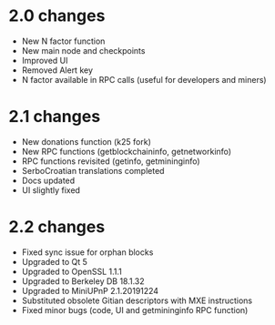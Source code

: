 2.0 changes
=============
- New N factor function
- New main node and checkpoints
- Improved UI
- Removed Alert key
- N factor available in RPC calls (useful for developers and miners)

2.1 changes
=============
- New donations function (k25 fork)
- New RPC functions (getblockchaininfo, getnetworkinfo)
- RPC functions revisited (getinfo, getmininginfo)
- SerboCroatian translations completed
- Docs updated
- UI slightly fixed

2.2 changes
=============
- Fixed sync issue for orphan blocks
- Upgraded to Qt 5
- Upgraded to OpenSSL 1.1.1
- Upgraded to Berkeley DB 18.1.32
- Upgraded to MiniUPnP 2.1.20191224
- Substituted obsolete Gitian descriptors with MXE instructions
- Fixed minor bugs (code, UI and getmininginfo RPC function)

